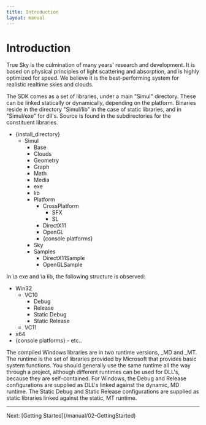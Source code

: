 ```yaml
---
title: Introduction
layout: manual
---
```


Introduction
============

True Sky is the culmination of many years' research and development. It is based on physical principles
of light scattering and absorption, and is highly optimized for speed. We believe it is the best-performing system
for realistic realtime skies and clouds.

The SDK comes as a set of libraries, under a main "Simul" directory. These can be linked statically or dynamically,
depending on the platform. Binaries reside in the directory "Simul/lib" in the case of static libraries,
and in "Simul/exe" for dll's. Source is found in the subdirectories for the constituent libraries.

- {install_directory}
	- Simul
		- Base
		- Clouds
		- Geometry
		- Graph
		- Math
		- Media
		- exe
		- lib
		- Platform
			- CrossPlatform
				- SFX
				- SL
			- DirectX11
			- OpenGL
			- {console platforms}
		- Sky
		- Samples
			- DirectX11Sample
			- OpenGLSample

In \a exe and \a lib, the following structure is observed:

- Win32
	- VC10
		- Debug
		- Release
		- Static Debug
		- Static Release
	- VC11
- x64
- {console platforms}
		- etc..

The compiled Windows libraries are in two runtime versions, _MD and _MT.
The runtime is the set of libraries provided by Microsoft that provides basic system functions.
You should generally use the same runtime all the way through a project, although different runtimes can be used for DLL's,
because they are self-contained.
For Windows, the Debug and Release configurations are supplied as DLL's linked against the dynamic, MD runtime.
The Static Debug and Static Release configurations are supplied as static libraries linked against the static, MT runtime.


<hr size="1">
Next: [Getting Started](/manual/02-GettingStarted)

